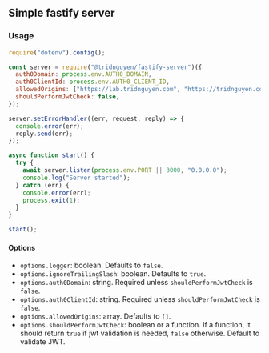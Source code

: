 ## Simple fastify server

### Usage

```js
require("dotenv").config();

const server = require("@tridnguyen/fastify-server")({
  auth0Domain: process.env.AUTH0_DOMAIN,
  auth0ClientId: process.env.AUTH0_CLIENT_ID,
  allowedOrigins: ["https://lab.tridnguyen.com", "https://tridnguyen.com"],
  shouldPerformJwtCheck: false,
});

server.setErrorHandler((err, request, reply) => {
  console.error(err);
  reply.send(err);
});

async function start() {
  try {
    await server.listen(process.env.PORT || 3000, "0.0.0.0");
    console.log("Server started");
  } catch (err) {
    console.error(err);
    process.exit(1);
  }
}

start();
```

#### Options

- `options.logger`: boolean. Defaults to `false`.
- `options.ignoreTrailingSlash`: boolean. Defaults to `true`.
- `options.auth0Domain`: string. Required unless `shouldPerformJwtCheck` is `false`.
- `options.auth0ClientId`: string. Required unless `shouldPerformJwtCheck` is `false`.
- `options.allowedOrigins`: array. Defaults to `[]`.
- `options.shouldPerformJwtCheck`: boolean or a function. If a function, it should return `true` if jwt validation is needed, `false` otherwise. Default to validate JWT.

